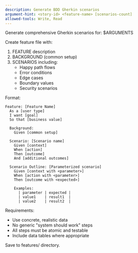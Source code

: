 ```yaml
---
description: Generate BDD Gherkin scenarios
argument-hint: <story-id> <feature-name> [scenarios-count]
allowed-tools: Write, Read
---
```


Generate comprehensive Gherkin scenarios for: $ARGUMENTS

Create feature file with:

1. FEATURE description
2. BACKGROUND (common setup)
3. SCENARIOS including:
   - Happy path flows
   - Error conditions
   - Edge cases
   - Boundary values
   - Security scenarios

Format:
```gherkin
Feature: [Feature Name]
  As a [user type]
  I want [goal]
  So that [business value]

  Background:
    Given [common setup]

  Scenario: [Scenario name]
    Given [context]
    When [action]
    Then [outcome]
    And [additional outcomes]

  Scenario Outline: [Parameterized scenario]
    Given [context with <parameter>]
    When [action with <parameter>]
    Then [outcome with <expected>]

    Examples:
      | parameter | expected |
      | value1    | result1  |
      | value2    | result2  |
```

Requirements:
- Use concrete, realistic data
- No generic "system should work" steps
- All steps must be atomic and testable
- Include data tables where appropriate

Save to features/ directory.